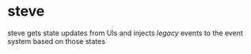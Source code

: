 # steve
steve gets state updates from UIs and injects _legacy_ events to the event system based on those states

